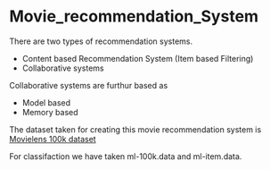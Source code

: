 # Movie_recommendation_System    

There are two types of recommendation systems.   
 - Content based Recommendation System (Item based Filtering)   
 - Collaborative systems   

Collaborative systems are furthur based as       
 - Model based   
 - Memory based   

The dataset taken for creating this movie recommendation system is [Movielens 100k dataset](https://grouplens.org/datasets/movielens/100k/)   

For classifaction we have taken ml-100k.data and ml-item.data.

